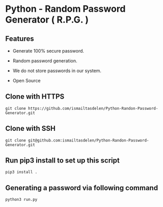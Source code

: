 # Python - Random Password Generator ( R.P.G. )

## Features

* Generate 100% secure password.

* Random password generation.

* We do not store passwords in our system.

* Open Source

## Clone with HTTPS
```
git clone https://github.com/ismailtasdelen/Python-Randon-Password-Generator.git
```

## Clone with SSH
```
git clone git@github.com:ismailtasdelen/Python-Randon-Password-Generator.git
```

## Run pip3 install to set up this script
```
pip3 install .
```

## Generating a password via following command
```
python3 run.py
```
